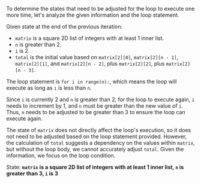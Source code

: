 To determine the states that need to be adjusted for the loop to execute one more time, let's analyze the given information and the loop statement.

Given state at the end of the previous iteration:
- `matrix` is a square 2D list of integers with at least 1 inner list.
- `n` is greater than 2.
- `i` is 2.
- `total` is the initial value based on `matrix[2][0]`, `matrix[2][n - 1]`, `matrix[2][1]`, and `matrix[2][n - 2]`, plus `matrix[2][2]`, plus `matrix[2][n - 3]`.

The loop statement is `for i in range(n):`, which means the loop will execute as long as `i` is less than `n`.

Since `i` is currently 2 and `n` is greater than 2, for the loop to execute again, `i` needs to increment by 1, and `n` must be greater than the new value of `i`. Thus, `n` needs to be adjusted to be greater than 3 to ensure the loop can execute again.

The state of `matrix` does not directly affect the loop's execution, so it does not need to be adjusted based on the loop statement provided. However, the calculation of `total` suggests a dependency on the values within `matrix`, but without the loop body, we cannot accurately adjust `total`. Given the information, we focus on the loop condition.

State: **`matrix` is a square 2D list of integers with at least 1 inner list, `n` is greater than 3, `i` is 3**